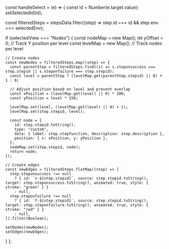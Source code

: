 const handleSelect = (e) => {
  const id = Number(e.target.value);
  setSelectedId(id);

  const filteredSteps = stepsData.filter((step) => step.id === id && step.env === selectedEnv);

  if (selectedView === "Nodes") {
    const nodeMap = new Map();
    let yOffset = 0; // Track Y position per level
    const levelMap = new Map(); // Track nodes per level

    // Create nodes
    const newNodes = filteredSteps.map((step) => {
      const parentStep = filteredSteps.find((s) => s.steponsuccess === step.stepid || s.steponfailure === step.stepid);
      const level = parentStep ? (levelMap.get(parentStep.stepid) || 0) + 1 : 0;

      // Adjust position based on level and prevent overlap
      const xPosition = (levelMap.get(level) || 0) * 200;
      const yPosition = level * 150;

      levelMap.set(level, (levelMap.get(level) || 0) + 1);
      levelMap.set(step.stepid, level);

      const node = {
        id: step.stepid.toString(),
        type: "custom",
        data: { label: step.stepfunction, description: step.description },
        position: { x: xPosition, y: yPosition },
      };
      nodeMap.set(step.stepid, node);
      return node;
    });

    // Create edges
    const newEdges = filteredSteps.flatMap((step) => [
      step.steponsuccess !== null
        ? { id: `s-${step.stepid}`, source: step.stepid.toString(), target: step.steponsuccess.toString(), animated: true, style: { stroke: "green" } }
        : null,
      step.steponfailure !== null
        ? { id: `f-${step.stepid}`, source: step.stepid.toString(), target: step.steponfailure.toString(), animated: true, style: { stroke: "red" } }
        : null,
    ]).filter(Boolean);

    setNodes(newNodes);
    setEdges(newEdges);
  }
};